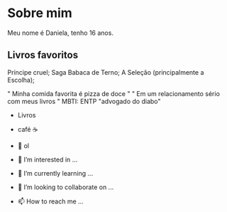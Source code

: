 # Sobre mim
Meu nome é Daniela, tenho 16 anos.

## Livros favoritos
Príncipe cruel;
Saga Babaca de Terno;
A Seleção (principalmente a Escolha);

" Minha comida favorita é pizza de doce "
" Em um relacionamento sério com meus livros "
MBTI: ENTP "advogado do diabo"

 - Livros
 
 - café :coffee:

- 👋 ol
- 👀 I’m interested in ...
- 🌱 I’m currently learning ...
- 💞️ I’m looking to collaborate on ...
- 📫 How to reach me ...

<!---
danicomentabooks/danicomentabooks is a ✨ special ✨ repository because its `README.md` (this file) appears on your GitHub profile.
You can click the Preview link to take a look at your changes.
--->
